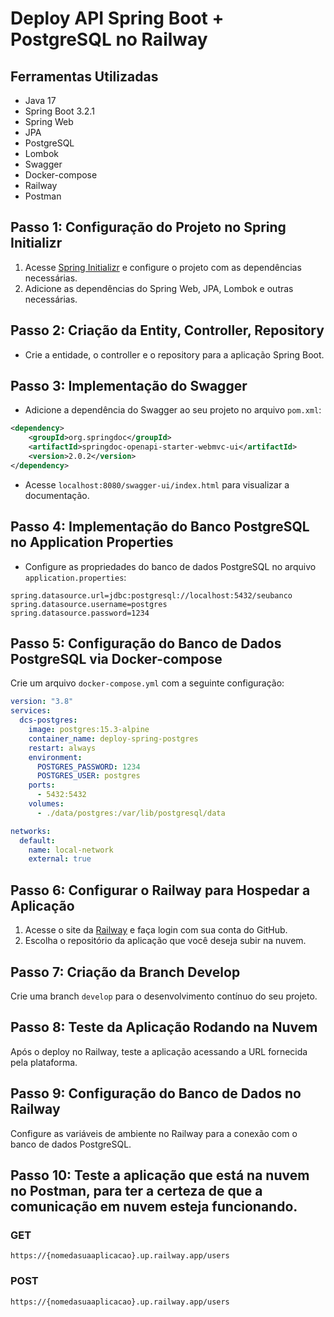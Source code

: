 # Deploy API Spring Boot + PostgreSQL no Railway

## Ferramentas Utilizadas
- Java 17
- Spring Boot 3.2.1
- Spring Web
- JPA
- PostgreSQL
- Lombok
- Swagger
- Docker-compose
- Railway
- Postman

## Passo 1: Configuração do Projeto no Spring Initializr
1. Acesse [Spring Initializr](https://start.spring.io/) e configure o projeto com as dependências necessárias.
2. Adicione as dependências do Spring Web, JPA, Lombok e outras necessárias.

## Passo 2: Criação da Entity, Controller, Repository
- Crie a entidade, o controller e o repository para a aplicação Spring Boot.

## Passo 3: Implementação do Swagger
- Adicione a dependência do Swagger ao seu projeto no arquivo `pom.xml`:

```xml
<dependency>
    <groupId>org.springdoc</groupId>
    <artifactId>springdoc-openapi-starter-webmvc-ui</artifactId>
    <version>2.0.2</version>
</dependency>
```
- Acesse `localhost:8080/swagger-ui/index.html` para visualizar a documentação.

## Passo 4: Implementação do Banco PostgreSQL no Application Properties
- Configure as propriedades do banco de dados PostgreSQL no arquivo `application.properties`:

```properties
spring.datasource.url=jdbc:postgresql://localhost:5432/seubanco
spring.datasource.username=postgres
spring.datasource.password=1234
```
## Passo 5: Configuração do Banco de Dados PostgreSQL via Docker-compose

Crie um arquivo `docker-compose.yml` com a seguinte configuração:

```yaml
version: "3.8"
services:
  dcs-postgres:
    image: postgres:15.3-alpine
    container_name: deploy-spring-postgres
    restart: always
    environment:
      POSTGRES_PASSWORD: 1234
      POSTGRES_USER: postgres
    ports:
      - 5432:5432
    volumes:
      - ./data/postgres:/var/lib/postgresql/data

networks:
  default:
    name: local-network
    external: true
```
## Passo 6: Configurar o Railway para Hospedar a Aplicação

1. Acesse o site da [Railway](https://railway.app/) e faça login com sua conta do GitHub.
2. Escolha o repositório da aplicação que você deseja subir na nuvem.

## Passo 7: Criação da Branch Develop

Crie uma branch `develop` para o desenvolvimento contínuo do seu projeto.

## Passo 8: Teste da Aplicação Rodando na Nuvem

Após o deploy no Railway, teste a aplicação acessando a URL fornecida pela plataforma.

## Passo 9: Configuração do Banco de Dados no Railway

Configure as variáveis de ambiente no Railway para a conexão com o banco de dados PostgreSQL.

## Passo 10: Teste a aplicação que está na nuvem no Postman, para ter a certeza de que a comunicação em nuvem esteja funcionando.

### GET
```arduino
https://{nomedasuaaplicacao}.up.railway.app/users
```
### POST
```arduino
https://{nomedasuaaplicacao}.up.railway.app/users
```

